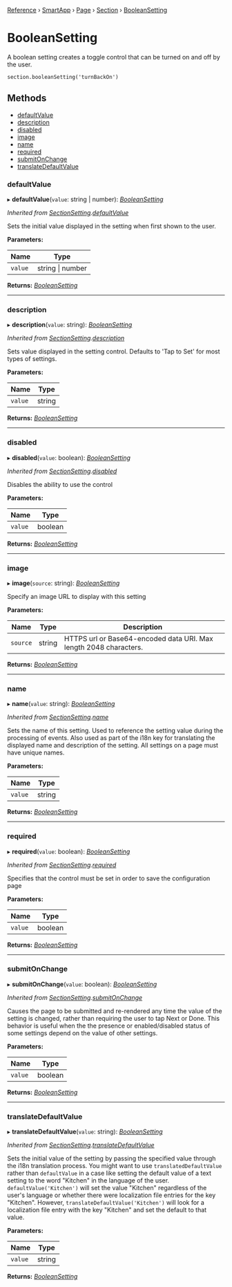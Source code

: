 [Reference](../index.md) › [SmartApp](_smart_app_d_.smartapp.md) › [Page](_pages_page_d_.page.md) › [Section](_pages_section_d_.section.md) ›  [BooleanSetting](_pages_boolean_setting_d_.booleansetting.md)

# BooleanSetting

A boolean setting creates a toggle control that can be turned on and off by the user.
```
section.booleanSetting('turnBackOn')
```

## Methods

* [defaultValue](_pages_boolean_setting_d_.booleansetting.md#defaultvalue)
* [description](_pages_boolean_setting_d_.booleansetting.md#description)
* [disabled](_pages_boolean_setting_d_.booleansetting.md#disabled)
* [image](_pages_boolean_setting_d_.booleansetting.md#image)
* [name](_pages_boolean_setting_d_.booleansetting.md#name)
* [required](_pages_boolean_setting_d_.booleansetting.md#required)
* [submitOnChange](_pages_boolean_setting_d_.booleansetting.md#submitonchange)
* [translateDefaultValue](_pages_boolean_setting_d_.booleansetting.md#translatedefaultvalue)


###  defaultValue

▸ **defaultValue**(`value`: string | number): *[BooleanSetting](_pages_boolean_setting_d_.booleansetting.md)*

*Inherited from [SectionSetting](_pages_section_setting_d_.sectionsetting.md).[defaultValue](_pages_section_setting_d_.sectionsetting.md#defaultvalue)*

Sets the initial value displayed in the setting when first shown to the user.

**Parameters:**

Name | Type |
------ | ------ |
`value` | string &#124; number |

**Returns:** *[BooleanSetting](_pages_boolean_setting_d_.booleansetting.md)*

___

###  description

▸ **description**(`value`: string): *[BooleanSetting](_pages_boolean_setting_d_.booleansetting.md)*

*Inherited from [SectionSetting](_pages_section_setting_d_.sectionsetting.md).[description](_pages_section_setting_d_.sectionsetting.md#description)*

Sets value displayed in the setting control. Defaults to 'Tap to Set' for most types of settings.

**Parameters:**

Name | Type |
------ | ------ |
`value` | string |

**Returns:** *[BooleanSetting](_pages_boolean_setting_d_.booleansetting.md)*

___

###  disabled

▸ **disabled**(`value`: boolean): *[BooleanSetting](_pages_boolean_setting_d_.booleansetting.md)*

*Inherited from [SectionSetting](_pages_section_setting_d_.sectionsetting.md).[disabled](_pages_section_setting_d_.sectionsetting.md#disabled)*

Disables the ability to use the control

**Parameters:**

Name | Type |
------ | ------ |
`value` | boolean |

**Returns:** *[BooleanSetting](_pages_boolean_setting_d_.booleansetting.md)*

___

###  image

▸ **image**(`source`: string): *[BooleanSetting](_pages_boolean_setting_d_.booleansetting.md)*

Specify an image URL to display with this setting

**Parameters:**

Name | Type | Description |
------ | ------ | ------ |
`source` | string | HTTPS url or Base64-encoded data URI. Max length 2048 characters.  |

**Returns:** *[BooleanSetting](_pages_boolean_setting_d_.booleansetting.md)*

___

###  name

▸ **name**(`value`: string): *[BooleanSetting](_pages_boolean_setting_d_.booleansetting.md)*

*Inherited from [SectionSetting](_pages_section_setting_d_.sectionsetting.md).[name](_pages_section_setting_d_.sectionsetting.md#name)*

Sets the name of this setting. Used to reference the setting value during the processing of events. Also
used as part of the i18n key for translating the displayed name and description of the setting. All settings
on a page must have unique names.

**Parameters:**

Name | Type |
------ | ------ |
`value` | string |

**Returns:** *[BooleanSetting](_pages_boolean_setting_d_.booleansetting.md)*

___

###  required

▸ **required**(`value`: boolean): *[BooleanSetting](_pages_boolean_setting_d_.booleansetting.md)*

*Inherited from [SectionSetting](_pages_section_setting_d_.sectionsetting.md).[required](_pages_section_setting_d_.sectionsetting.md#required)*

Specifies that the control must be set in order to save the configuration page

**Parameters:**

Name | Type |
------ | ------ |
`value` | boolean |

**Returns:** *[BooleanSetting](_pages_boolean_setting_d_.booleansetting.md)*

___

###  submitOnChange

▸ **submitOnChange**(`value`: boolean): *[BooleanSetting](_pages_boolean_setting_d_.booleansetting.md)*

*Inherited from [SectionSetting](_pages_section_setting_d_.sectionsetting.md).[submitOnChange](_pages_section_setting_d_.sectionsetting.md#submitonchange)*

Causes the page to be submitted and re-rendered any time the value of the setting is changed, rather than
requiring the user to tap Next or Done. This behavior is useful when the the presence or enabled/disabled
status of some settings depend on the value of other settings.

**Parameters:**

Name | Type |
------ | ------ |
`value` | boolean |

**Returns:** *[BooleanSetting](_pages_boolean_setting_d_.booleansetting.md)*

___

###  translateDefaultValue

▸ **translateDefaultValue**(`value`: string): *[BooleanSetting](_pages_boolean_setting_d_.booleansetting.md)*

*Inherited from [SectionSetting](_pages_section_setting_d_.sectionsetting.md).[translateDefaultValue](_pages_section_setting_d_.sectionsetting.md#translatedefaultvalue)*

Sets the initial value of the setting by passing the specified value through the i18n translation process.
You might want to use `translatedDefaultValue` rather than `defaultValue` in a case like setting the
default value of a text setting to the word "Kitchen" in the language of the user. `defaultValue('Kitchen')`
will set the value "Kitchen" regardless of the user's language or whether there were localization file entries
for the key "Kitchen". However, `translateDefaultValue('Kitchen')` will look for a localization file entry
with the key "Kitchen" and set the default to that value.

**Parameters:**

Name | Type |
------ | ------ |
`value` | string |

**Returns:** *[BooleanSetting](_pages_boolean_setting_d_.booleansetting.md)*
